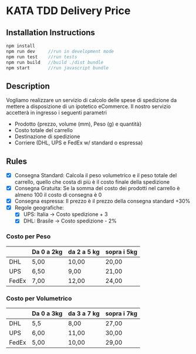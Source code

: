 # KATA TDD Delivery Price

## Installation Instructions

```JavaScript
npm install
npm run dev     //run in development mode
npm run test    //run tests
npm run build   //build ./dist bundle
npm start       //run javascript bundle
```

## Description

Vogliamo realizzare un servizio di calcolo delle spese di spedizione da mettere a disposizione di un ipotetico eCommerce. Il nostro servizio accetterà in ingresso i seguenti parametri

- Prodotto {prezzo, volume (mm), Peso (g) e quantità}
- Costo totale del carrello 
- Destinazione di spedizione
- Corriere (DHL, UPS e FedEx w/ standard o espressa)

## Rules

- [x] Consegna Standard: Calcola il peso volumetrico e il peso totale del carrello, quello che costa di più è il costo finale della spedizione 
- [x] Consegna Gratuita: Se la somma del costo dei prodotti nel carrello è almeno 100 il costo di consegna è 0
- [x] Consegna espressa: Il prezzo è il prezzo della consegna standard +30%
- [x] Regole geografiche: 
    - [x] UPS: Italia -> Costo spedizione + 3
    - [x] DHL: Brasile -> Costo spedizione - 2% 

### Costo per Peso

|   | Da 0 a 2kg | da 2 a 5 kg | sopra i 5kg |
|---|---|---|---| 
| DHL | 5,00 | 10,00 | 20,00 | 
| UPS | 6,50 | 9,00 | 21,00 | 
| FedEx | 7,00 | 12,00 | 24,00 | 

### Costo per Volumetrico

|   | Da 0 a 3kg | da 3 a 7 kg | sopra i 7kg |
|---|---|---|---| 
| DHL | 5,5 | 8,00 | 27,00 | 
| UPS | 6,00 | 11,00 | 30,00 | 
| FedEx | 5,00 | 10,00 | 29,00 | 
